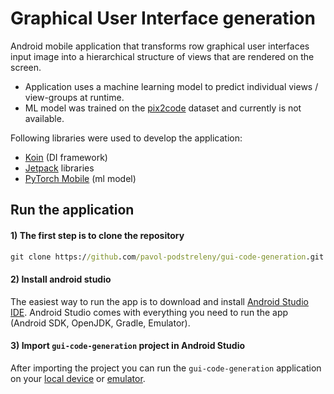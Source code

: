 # Graphical User Interface generation 
Android mobile application that transforms row graphical user interfaces input image into a hierarchical structure of views that are rendered on the screen. 
- Application uses a machine learning model to predict individual views / view-groups at runtime. 
- ML model was trained on the [pix2code](https://github.com/tonybeltramelli/pix2code) dataset and currently is not available.

Following libraries were used to develop the application:
- [Koin](https://github.com/InsertKoinIO/koin) (DI framework)
- [Jetpack](https://developer.android.com/jetpack) libraries
- [PyTorch Mobile](https://pytorch.org/mobile/android/) (ml model)

## Run the application
#### 1) The first step is to clone the repository
```cmd
git clone https://github.com/pavol-podstreleny/gui-code-generation.git
```

#### 2) Install android studio
The easiest way to run the app is to download and install [Android Studio IDE](https://developer.android.com/studio). Android Studio comes with everything you need to run the app (Android SDK, OpenJDK, Gradle, Emulator).

#### 3) Import `gui-code-generation` project in Android Studio
After importing the project you can run the `gui-code-generation` application on your [local device](https://developer.android.com/training/basics/firstapp/running-app) or [emulator](https://developer.android.com/training/basics/firstapp/running-app).
